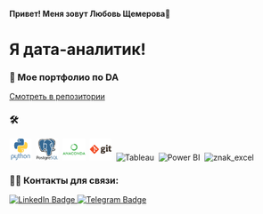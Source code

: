 **Привет! Меня зовут Любовь Щемерова**👋

# Я дата-аналитик!

### :notebook: Мое портфолио по DA
[Смотреть в репозитории](https://github.com/)

### :hammer_and_wrench: 

<div>
    <img src="https://github.com/devicons/devicon/blob/master/icons/python/python-original-wordmark.svg" title="Python" alt="Python" width="40" height="40"/>&nbsp;
  <img src="https://github.com/devicons/devicon/blob/master/icons/postgresql/postgresql-original-wordmark.svg" title="Postgres" alt="Postgres" width="40" height="40"/>&nbsp;
  <img src="https://github.com/devicons/devicon/blob/master/icons/anaconda/anaconda-original-wordmark.svg" title="Anaconda" alt="Anaconda" width="40" height="40"/>&nbsp;
  <img src="https://github.com/devicons/devicon/blob/master/icons/git/git-original-wordmark.svg" title="Git" **alt="Git" width="40" height="40"/>&nbsp;
  <img src="https://github.com/Luobov/ShchemerovaL/assets/164014042/3a3c8156-25cb-48ac-bc11-3fc5abb2c62a" title="Tableau" alt="Tableau" width="40" height="40"/>&nbsp;
  <img src="https://github.com/Luobov/ShchemerovaL/assets/164014042/e1bc0b3b-3b05-487d-beec-9e7d30834c62" title="Power BI" alt="Power BI" width="40" height="40"/>&nbsp;
  <img src="https://github.com/Luobov/ShchemerovaL/assets/164014042/108895e4-683d-43d3-810e-234f8b659dae" alt="znak_excel" title="MS Excel" width="40" height="40"/>&nbsp
</div>






### :woman_technologist: Контакты для связи:

<div id="badges">
  <a href="https://www.linkedin.com/in/imolchanova/">
    <img src="https://img.shields.io/badge/LinkedIn-blue?style=for-the-badge&logo=linkedin&logoColor=white" alt="LinkedIn Badge"/>
  </a>
  <a href="https://t.me/i_molchanova">
    <img src="https://img.shields.io/badge/Telegram-black?style=for-the-badge&logo=telegram&logoColor=white" alt="Telegram Badge"/>
  </a>
</div>
